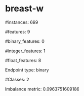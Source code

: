 # breast-w

#instances: 699

#features: 9

  #binary_features: 0

  #integer_features: 1

  #float_features: 8

Endpoint type: binary

#Classes: 2

Imbalance metric: 0.0963751609186

